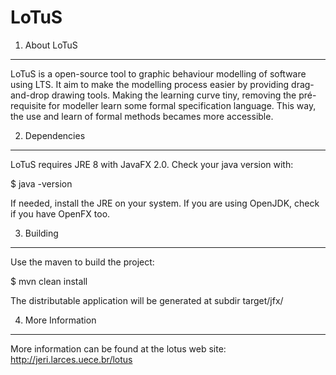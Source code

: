 LoTuS
=====

1. About LoTuS
------------

LoTuS is a open-source tool to graphic behaviour modelling of software using LTS. It aim to make the modelling process easier by providing drag-and-drop drawing tools. Making the learning curve tiny, removing the pré-requisite for modeller learn some formal specification language. This way, the use and learn of formal methods becames more accessible.

2. Dependencies
---------------

LoTuS requires JRE 8 with JavaFX 2.0. Check your java version with:

$ java -version

If needed, install the JRE on your system.
If you are using OpenJDK, check if you have OpenFX too.

3. Building
-----------

Use the maven to build the project:

$ mvn clean install

The distributable application will be generated at subdir target/jfx/
	
4. More Information
-------------------

More information can be found at the lotus web site: http://jeri.larces.uece.br/lotus

